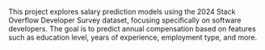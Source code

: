 This project explores salary prediction models using the 2024 Stack Overflow Developer Survey dataset, focusing specifically on software developers. The goal is to predict annual compensation based on features such as education level, years of experience, employment type, and more.
